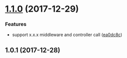 <a name="1.1.0"></a>
# [1.1.0](https://github.com/jserme/readable-route/compare/v1.0.1...v1.1.0) (2017-12-29)


### Features

* support x.x.x middleware and controller call ([ea0dc8c](https://github.com/jserme/readable-route/commit/ea0dc8c))



<a name="1.0.1"></a>
## 1.0.1 (2017-12-28)



